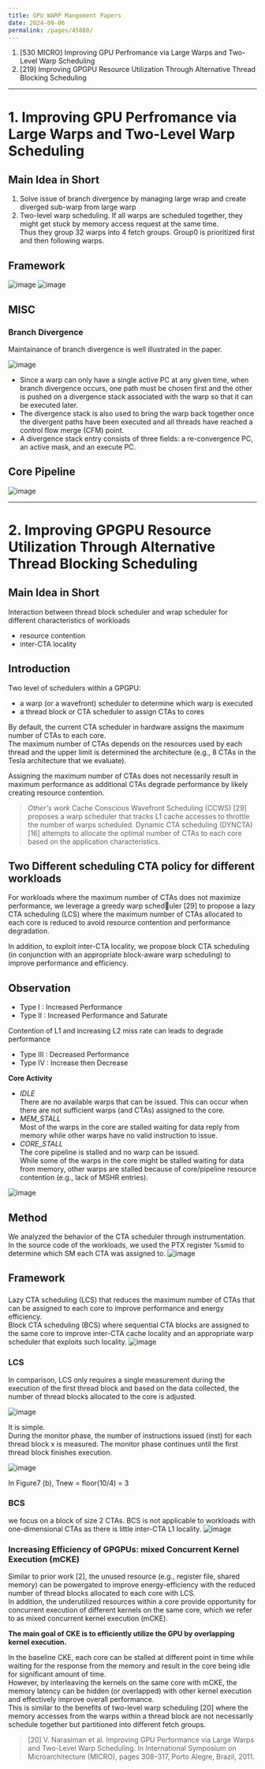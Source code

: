```yaml
---
title: GPU WARP Mangement Papers
date: 2024-09-06
permalink: /pages/45880/
---
```


1. [530 MICRO] Improving GPU Perfromance via Large Warps and Two-Level Warp Scheduling
2. [219] Improving GPGPU Resource Utilization Through Alternative Thread Blocking Scheduling

---

# 1. Improving GPU Perfromance via Large Warps and Two-Level Warp Scheduling

## Main Idea in Short
1. Solve issue of branch divergence by managing large wrap and create diverged sub-warp from large warp
2. Two-level warp scheduling. If all warps are scheduled together, they might get stuck by memory access request at the same time.\
   Thus they group 32 warps into 4 fetch groups. Group0 is prioritized first and then following warps.

## Framework
![image](https://github.com/user-attachments/assets/f926ad58-a0fe-4c56-b529-4292b5ccc0ce)
![image](https://github.com/user-attachments/assets/b0ccc14d-60e6-4cf8-9d55-a5f05693d351)

## MISC

### Branch Divergence
Maintainance of branch divergence is well illustrated in the paper.

![image](https://github.com/user-attachments/assets/6cf92e7b-a3db-464f-a151-864a35541b51)

- Since a warp can only have a single active PC at any given time, when branch divergence occurs, one path must be chosen first and the other is pushed on a divergence
stack associated with the warp so that it can be executed later.
- The divergence stack is also used to bring the warp back together once the divergent paths have been executed and all threads have reached a control flow merge (CFM)
point.
- A divergence stack entry consists of three fields: a re-convergence PC, an active mask, and an execute PC.

## Core Pipeline
![image](https://github.com/user-attachments/assets/065f1360-ea1f-46b8-b5e2-bdb9e24f8e09)

---

# 2. Improving GPGPU Resource Utilization Through Alternative Thread Blocking Scheduling
## Main Idea in Short
Interaction between thread block scheduler and wrap scheduler for different characteristics of workloads

- resource contention
- inter-CTA locality


## Introduction
Two level of schedulers within a GPGPU:
- a warp (or a wavefront) scheduler to determine which warp is executed
- a thread block or CTA scheduler to assign CTAs to cores

By default, the current CTA scheduler in hardware assigns the maximum number of CTAs to each core.\
The maximum number of CTAs depends on the resources used by each thread and the upper limit is determined the architecture (e.g., 8 CTAs in the Tesla architecture that we evaluate).

Assigning the maximum number of CTAs does not necessarily result in maximum performance as additional CTAs degrade performance by likely creating resource contention.

>  *Other's work*
>  Cache Conscious Wavefront Scheduling (CCWS) [29] proposes a warp scheduler that tracks L1 cache accesses to throttle the number of warps scheduled.
>  Dynamic CTA scheduling (DYNCTA) [16] attempts to allocate the optimal number of CTAs to each core based on the application characteristics.

## Two Different scheduling CTA policy for different workloads
For workloads where the maximum number of CTAs does not maximize performance, we leverage a greedy warp scheduler [29] to propose a lazy CTA scheduling (LCS) where the maximum number of CTAs allocated to each core is reduced to avoid resource contention and performance degradation.

In addition, to exploit inter-CTA locality, we propose block CTA scheduling (in conjunction with an appropriate block-aware warp scheduling) to improve performance and efficiency.

## Observation
- Type I : Increased Performance
- Type II : Increased Performance and Saturate

Contention of L1 and increasing L2 miss rate can leads to degrade performance
- Type III : Decreased Performance
- Type IV : Increase then Decrease

**Core Activity**
- *IDLE*\
  There are no available warps that can be issued. This can occur when there are not sufficient warps (and CTAs) assigned to the core.
- *MEM_STALL* \
  Most of the warps in the core are stalled waiting for data reply from memory while other warps have no valid instruction to issue.
- *CORE_STALL* \
  The core pipeline is stalled and no warp can be issued.\
  While some of the warps in the core might be stalled waiting for data from memory, other warps are stalled because of core/pipeline resource contention (e.g., lack of MSHR entries).

![image](https://github.com/user-attachments/assets/a39e1839-f055-49df-baf9-f0bbf1ae2a2c)

## Method
We analyzed the behavior of the CTA scheduler through instrumentation.\
In the source code of the workloads, we used the PTX register %smid to determine which SM each CTA was assigned to.
![image](https://github.com/user-attachments/assets/516c6ff8-0618-44c3-aa01-928af6a746ec)

## Framework
###
Lazy CTA scheduling (LCS) that reduces the maximum number of CTAs that can be assigned to each core to improve performance and energy efficiency.\
Block CTA scheduling (BCS) where sequential CTA blocks are assigned to the same core to improve inter-CTA cache locality and an appropriate warp scheduler that exploits such locality.
![image](https://github.com/user-attachments/assets/25f19366-20a8-4f5f-8f31-b78323cdf3a9)

### LCS
In comparison, LCS only requires a single measurement during the execution of the first thread block and based on the data collected, the number of thread blocks allocated to the core is adjusted.

![image](https://github.com/user-attachments/assets/ddc71e56-eb23-40d9-9357-06d24f48852a)

It is simple. \
During the monitor phase, the number of instructions issued (inst) for each thread block x is measured. The monitor phase continues until the first thread block finishes execution.

![image](https://github.com/user-attachments/assets/bf3786f0-f606-4cb6-aafc-b4c8a5677370)

In Figure7 (b), Tnew = floor(10/4) = 3

### BCS
we focus on a block of size 2 CTAs. BCS is not applicable to workloads with one-dimensional CTAs as there is little inter-CTA L1 locality.
![image](https://github.com/user-attachments/assets/7c813299-4f24-4cdb-a6d5-2162bfb0366a)

### Increasing Efficiency of GPGPUs: mixed Concurrent Kernel Execution (mCKE)
Similar to prior work [2], the unused resource (e.g., register file, shared memory) can be powergated to improve energy-efficiency with the reduced number of thread blocks allocated to each core with LCS.\
In addition, the underutilized resources within a core provide opportunity for concurrent execution of different kernels on the same core, which we refer to as mixed concurrent kernel execution (mCKE).

**The main goal of CKE is to efficiently utilize the GPU by overlapping kernel execution.**

In the baseline CKE, each core can be stalled at different point in time while waiting for the response from the memory and result in the core being idle for significant amount of time.\
However, by interleaving the kernels on the same core with mCKE, the memory latency can be hidden (or overlapped) with other kernel execution
and effectively improve overall performance.\
This is similar to the benefits of two-level warp scheduling [20] where the memory accesses from the warps within a thread block are not necessarily schedule together but partitioned into different fetch groups.

> [20] V. Narasiman et al. Improving GPU Performance via Large Warps and Two-Level Warp Scheduling. In International Symposium on Microarchitecture (MICRO), pages 308–317, Porto Alegre, Brazil, 2011.












